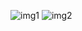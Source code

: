 ![img1](https://github.com/Kwiat28/x3d/blob/master/Floare%20Diana/imagini/printscreen.jpg?raw=true)
![img2](https://github.com/Kwiat28/x3d/blob/master/Floare%20Diana/imagini/printscreen2.jpg?raw=true)